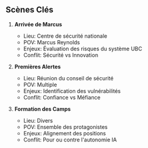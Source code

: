 ## Scènes Clés
1. **Arrivée de Marcus**
   - Lieu: Centre de sécurité nationale
   - POV: Marcus Reynolds
   - Enjeux: Évaluation des risques du système UBC
   - Conflit: Sécurité vs Innovation

2. **Premières Alertes**
   - Lieu: Réunion du conseil de sécurité
   - POV: Multiple
   - Enjeux: Identification des vulnérabilités
   - Conflit: Confiance vs Méfiance

3. **Formation des Camps**
   - Lieu: Divers
   - POV: Ensemble des protagonistes
   - Enjeux: Alignement des positions
   - Conflit: Pour ou contre l'autonomie IA
